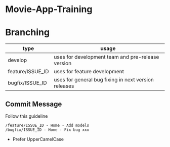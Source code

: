 # Movie-App-Training

# Branching
|type|usage|
|--|--|
|develop|uses for development team and pre-release version|
|feature/ISSUE_ID|uses for feature development|
|bugfix/ISSUE_ID|uses for general bug fixing in next version releases|

## Commit Message
Follow this guideline

```
/feature/ISSUE_ID - Home - Add models
/bugfix/ISSUE_ID - Home - Fix bug xxx
```
- Prefer UpperCamelCase
